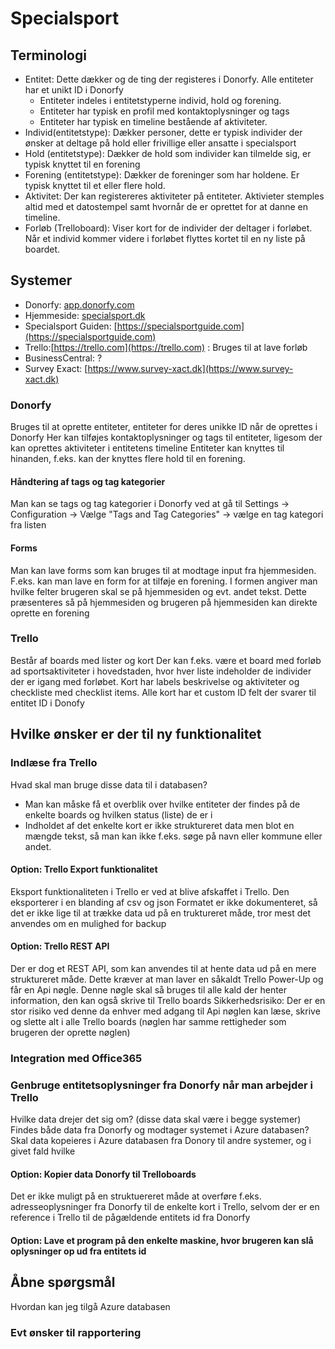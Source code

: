 # Specialsport

## Terminologi
* Entitet: Dette dækker og de ting der registeres i Donorfy. Alle entiteter har et unikt ID i Donorfy
  * Entiteter indeles i entitetstyperne individ, hold og forening.
  * Entiteter har typisk en profil med kontaktoplysninger og tags
  * Entiteter har typisk en timeline bestående af aktiviteter.
* Individ(entitetstype): Dækker personer, dette er typisk individer der ønsker at deltage på hold eller frivillige eller ansatte i specialsport
* Hold (entitetstype): Dækker de hold som individer kan tilmelde sig, er typisk knyttet til en forening
* Forening (entitetstype): Dækker de foreninger som har holdene. Er typisk knyttet til et eller flere hold.
* Aktivitet: Der kan registereres aktiviteter på entiteter. Aktivieter stemples altid med et datostempel samt hvornår de er oprettet for at danne en timeline.
* Forløb (Trelloboard): Viser kort for de individer der deltager i forløbet. Når et individ kommer videre i forløbet flyttes kortet til en ny liste på boardet.

## Systemer
* Donorfy: [app.donorfy.com](https://app.donorfy.com)
* Hjemmeside: [specialsport.dk](https://specialsport.dk)
* Specialsport Guiden: [https://specialsportguide.com](https://specialsportguide.com)
* Trello:[https://trello.com](https://trello.com) : Bruges til at lave forløb
* BusinessCentral: ?
* Survey Exact: [https://www.survey-xact.dk](https://www.survey-xact.dk)

### Donorfy
Bruges til at oprette entiteter, entiteter for deres unikke ID når de oprettes i Donorfy
Her kan tilføjes kontaktoplysninger og tags til entiteter, ligesom der kan oprettes aktiviteter i entitetens timeline
Entiteter kan knyttes til hinanden, f.eks. kan der knyttes flere hold til en forening.

#### Håndtering af tags og tag kategorier
Man kan se tags og tag kategorier i Donorfy ved at gå til Settings -> Configuration -> Vælge "Tags and Tag Categories" -> vælge en tag kategori fra listen

#### Forms
Man kan lave forms som kan bruges til at modtage input fra hjemmesiden.
F.eks. kan man lave en form for at tilføje en forening. 
I formen angiver man hvilke felter brugeren skal se på hjemmesiden og evt. andet tekst. 
Dette præsenteres så på hjemmesiden og brugeren på hjemmesiden kan direkte oprette en forening

### Trello
Består af boards med lister og kort
Der kan f.eks. være et board med forløb ad sportsaktiviteter i hovedstaden, hvor hver liste indeholder de individer der er igang med forløbet.
Kort har labels beskrivelse og aktiviteter og checkliste med checklist items. Alle kort har et custom ID felt der svarer til entitet ID i Donofy




## Hvilke ønsker er der til ny funktionalitet

### Indlæse fra Trello
Hvad skal man bruge disse data til i databasen?
* Man kan måske få et overblik over hvilke entiteter der findes på de enkelte boards og hvilken status (liste) de er i
* Indholdet af det enkelte kort er ikke struktureret data men blot en mængde tekst, så man kan ikke f.eks. søge på navn eller kommune eller andet.
#### Option: Trello Export funktionalitet
Eksport funktionaliteten i Trello er ved at blive afskaffet i Trello.
Den eksporterer i en blanding af csv og json
Formatet er ikke dokumenteret, så det er ikke lige til at trække data ud på en truktureret måde, tror mest det anvendes om en mulighed for backup
#### Option: Trello REST API
Der er dog et REST API, som kan anvendes til at hente data ud på en mere struktureret måde. Dette kræver at man laver en såkaldt Trello Power-Up og får en Api nøgle.
Denne nøgle skal så bruges til alle kald der henter information, den kan også skrive til Trello boards
Sikkerhedsrisiko: Der er en stor risiko ved denne da enhver med adgang til Api nøglen kan læse, skrive og slette alt i alle Trello boards (nøglen har samme rettigheder som brugeren der oprette nøglen)

### Integration med Office365


### Genbruge  entitetsoplysninger fra Donorfy når man arbejder i Trello
Hvilke data drejer det sig om? (disse data skal være i begge systemer)
Findes både data fra Donorfy og modtager systemet i Azure databasen?
Skal data kopeieres i Azure databasen fra Donory til andre systemer, og i givet fald hvilke

#### Option: Kopier data Donorfy til Trelloboards
Det er ikke muligt på en struktuereret måde at overføre f.eks. adresseoplysninger fra Donorfy til de enkelte kort i Trello, selvom der er en reference i Trello til de pågældende entitets id fra Donorfy

#### Option: Lave et program på den enkelte maskine, hvor brugeren kan slå oplysninger op ud fra entitets id

## Åbne spørgsmål
Hvordan kan jeg tilgå Azure databasen


### Evt ønsker til rapportering
